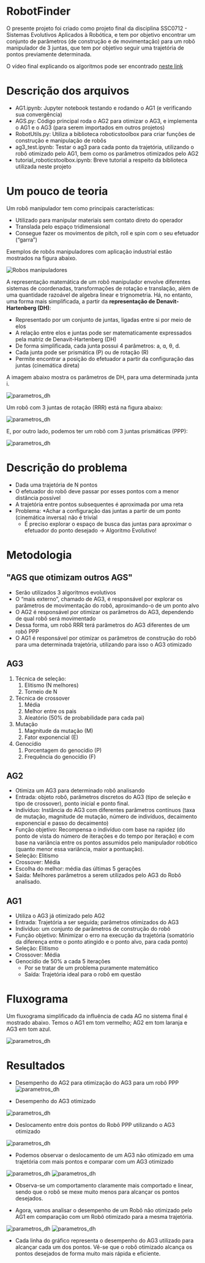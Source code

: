 # RobotFinder
O presente projeto foi criado como projeto final da disciplina SSC0712 - Sistemas Evolutivos Aplicados à Robótica, e tem por objetivo encontrar um conjunto
de parâmetros (de construção e de movimentação) para um robô manipulador de 3 juntas, que tem por objetivo seguir uma trajetória de pontos previamente determinada.

O vídeo final explicando os algoritmos pode ser encontrado [neste link](https://drive.google.com/drive/folders/19RxmS9Z0M7JJ0cQoU_XLDASArwka2ASw?usp=sharing)

# Descrição dos arquivos
* AG1.ipynb: Jupyter notebook testando e rodando o AG1 (e verificando sua convergência)
* AGS.py: Código principal roda o AG2 para otimizar o AG3, e implementa o AG1 e o AG3 (para serem importados em outros projetos)
* RobotUtils.py: Utiliza a biblioteca roboticstoolbox para criar funções de construção e manipulação de robôs
* ag3_test.ipynb: Testar o ag3 para cada ponto da trajetória, utilizando o robô otimizado pelo AG1, bem como os parâmetros otimizados pelo AG2
* tutorial_roboticstoolbox.ipynb: Breve tutorial a respeito da biblioteca utilizada neste projeto 

# Um pouco de teoria

Um robô manipulador tem como principais características:
* Utilizado para manipular materiais sem contato direto do operador
* Translada pelo espaço tridimensional
* Consegue fazer os movimentos de pitch, roll e spin com o seu efetuador (“garra”)

Exemplos de robôs manipuladores com aplicação industrial estão mostrados na figura abaixo.

![Robos manipuladores](https://github.com/heitormasson/RobotFinder/blob/main/Images/robot_manipulator_examples.png)

A representação matemática de um robô manipulador envolve diferentes sistemas de coordenadas, transformações de rotação e translação, além de uma quantidade razoável de
algebra linear e trignometria. Há, no entanto, uma forma mais simplificada, a partir da **representação de Denavit-Hartenberg (DH)**:
* Representado por um conjunto de juntas, ligadas entre si por meio de elos
* A relação entre elos e juntas pode ser matematicamente expressados pela matriz de Denavit-Hartenberg (DH)
* De forma simplificada, cada junta possui 4 parâmetros: a, ɑ, θ, d.
* Cada junta pode ser prismática (P) ou de rotação (R) 
* Permite encontrar a posição do efetuador a partir da configuração das juntas (cinemática direta)

A imagem abaixo mostra os parâmetros de DH, para uma determinada junta i.

![parametros_dh](https://github.com/heitormasson/RobotFinder/blob/main/Images/parametros_DH.png)

Um robô com 3 juntas de rotação (RRR) está na figura abaixo:

![parametros_dh](https://github.com/heitormasson/RobotFinder/blob/main/Images/robot_RRR.png)

E, por outro lado, podemos ter um robô com 3 juntas prismáticas (PPP):

![parametros_dh](https://github.com/heitormasson/RobotFinder/blob/main/Images/robot_PPP.png)

# Descrição do problema
* Dada uma trajetória de N pontos
* O efetuador do robô deve passar por esses pontos com a menor distância possível
* A trajetória entre pontos subsequentes é aproximada por uma reta
* Problema: 
    *Achar a configuração das juntas a partir de um ponto (cinemática inversa) não é trivial
    * É preciso explorar o espaço de busca das juntas para aproximar o efetuador do ponto desejado -> Algoritmo Evolutivo!
    
# Metodologia

## "AGS que otimizam outros AGS"

* Serão utilizados 3 algoritmos evolutivos
* O “mais externo”, chamado de AG3, é responsável por explorar os parâmetros de movimentação do robô, aproximando-o de um ponto alvo
* O AG2 é responsável por otimizar os parâmetros do AG3, dependendo de qual robô será movimentado
* Dessa forma, um robô RRR terá parâmetros do AG3 diferentes de um robô PPP
* O AG1 é responsável por otimizar os parâmetros de construção do robô para uma determinada trajetória, utilizando para isso o AG3 otimizado

## AG3
1. Técnica de seleção: 
    1. Elitismo (N melhores) 
    1. Torneio de N
1. Técnica de crossover
    1. Média
    1. Melhor entre os pais
    1. Aleatório (50% de probabilidade para cada pai)
1. Mutação
    1. Magnitude da mutação (M)
    1. Fator exponencial (E)
1. Genocídio
    1. Porcentagem do genocídio (P)
    1. Frequência do genocídio (F)



## AG2
* Otimiza um AG3 para determinado robô analisando
* Entrada: objeto robô, parâmetros discretos do AG3 (tipo de seleção e tipo de crossover), ponto inicial e ponto final.
* Indivíduo: Instância do AG3 com diferentes parâmetros contínuos (taxa de mutação, magnitude de mutação, número de indivíduos, decaimento exponencial e passo do decaimento)
* Função objetivo: Recompensa o indivíduo com base na rapidez (do ponto de vista do número de iterações e do tempo por iteração) e com base na variância entre os pontos assumidos pelo manipulador robótico (quanto menor essa variância, maior a pontuação).
* Seleção: Elitismo
* Crossover: Média
* Escolha do melhor: média das últimas 5 gerações
* Saída: Melhores parâmetros a serem utilizados pelo AG3 do Robô analisado.


## AG1
* Utiliza o AG3 já otimizado pelo AG2
* Entrada: Trajetória a ser seguida; parâmetros otimizados do AG3
* Indivíduo: um conjunto de parâmetros de construção do robô
* Função objetivo: Minimizar o erro na execução da trajetória (somatório da diferença entre o ponto atingido e o ponto alvo, para cada ponto)
* Seleção: Elitismo
* Crossover: Média
* Genocídio de 50% a cada 5 iterações 
    * Por se tratar de um problema puramente matemático
    * Saída: Trajetória ideal para o robô em questão

# Fluxograma 

Um fluxograma simplificado da influência de cada AG no sistema final é mostrado abaixo. Temos o AG1 em tom vermelho; AG2 em tom laranja e AG3 em tom azul.

![parametros_dh](https://github.com/heitormasson/RobotFinder/blob/main/Images/fluxogram_ags.png)

# Resultados

* Desempenho do AG2 para otimização do AG3 para um robô PPP
![parametros_dh](https://github.com/heitormasson/RobotFinder/blob/main/Images/Resultado_AG2_PPP.png)

* Desempenho do AG3 otimizado

![parametros_dh](https://github.com/heitormasson/RobotFinder/blob/main/Images/Resultado_Melhor_PPP.png)

* Deslocamento entre dois pontos do Robô PPP utilizando o AG3 otimizado

![parametros_dh](https://github.com/heitormasson/RobotFinder/blob/main/Images/Deslocamento_melhor_PPP.png)

* Podemos observar o deslocamento de um AG3 não otimizado em uma trajetória com mais pontos e comparar com um AG3 otimizado

![parametros_dh](https://github.com/heitormasson/RobotFinder/blob/main/Images/deslocamento_nao_otimizado.png)
![parametros_dh](https://github.com/heitormasson/RobotFinder/blob/main/Images/deslocamento_otimizado.png)

* Observa-se um comportamento claramente mais comportado e linear, sendo que o robô se mexe muito menos para alcançar os pontos desejados.

* Agora, vamos analisar o desempenho de um Robô não otimizado pelo AG1 em comparação com um Robô otimizado para a mesma trajetória.

![parametros_dh](https://github.com/heitormasson/RobotFinder/blob/main/Images/Non_optimal_robot.png)
![parametros_dh](https://github.com/heitormasson/RobotFinder/blob/main/Images/optimal_robot.png)

* Cada linha do gráfico representa o desempenho do AG3 utilizado para alcançar cada um dos pontos. Vê-se que o robô otimizado alcança os pontos desejados de forma muito mais rápida e eficiente.


